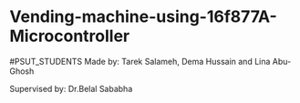 # Vending-machine-using-16f877A-Microcontroller 
#PSUT_STUDENTS
Made by: Tarek Salameh, Dema Hussain and Lina Abu-Ghosh

Supervised by: Dr.Belal Sababha
